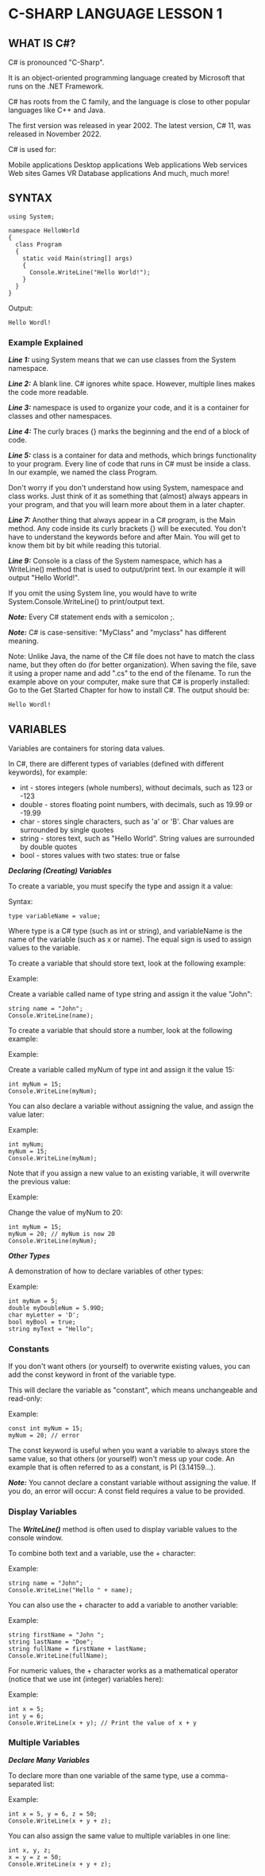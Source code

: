  # C-SHARP LANGUAGE LESSON 1


## WHAT IS C#?

C# is pronounced "C-Sharp".

It is an object-oriented programming language created by Microsoft that runs on the .NET Framework.

C# has roots from the C family, and the language is close to other popular languages like C++ and Java.

The first version was released in year 2002. The latest version, C# 11, was released in November 2022.

C# is used for:

Mobile applications
Desktop applications
Web applications
Web services
Web sites
Games
VR
Database applications
And much, much more!

## SYNTAX

```
using System;

namespace HelloWorld
{
  class Program
  {
    static void Main(string[] args)
    {
      Console.WriteLine("Hello World!");    
    }
  }
}
```

Output:

```
Hello Wordl!
```


### Example Explained

***Line 1:*** using System means that we can use classes from the System namespace.

***Line 2:*** A blank line. C# ignores white space. However, multiple lines makes the code more readable.

***Line 3:*** namespace is used to organize your code, and it is a container for classes and other namespaces.

***Line 4:*** The curly braces {} marks the beginning and the end of a block of code.

***Line 5:*** class is a container for data and methods, which brings functionality to your program. Every line of code that runs in C# must be inside a class. In our example, we named the class Program.

Don't worry if you don't understand how using System, namespace and class works. Just think of it as something that (almost) always appears in your program, and that you will learn more about them in a later chapter.

***Line 7:*** Another thing that always appear in a C# program, is the Main method. Any code inside its curly brackets {} will be executed. You don't have to understand the keywords before and after Main. You will get to know them bit by bit while reading this tutorial.

***Line 9:*** Console is a class of the System namespace, which has a WriteLine() method that is used to output/print text. In our example it will output "Hello World!".

If you omit the using System line, you would have to write System.Console.WriteLine() to print/output text.

***Note:*** Every C# statement ends with a semicolon ;.

***Note:*** C# is case-sensitive: "MyClass" and "myclass" has different meaning.

Note: Unlike Java, the name of the C# file does not have to match the class name, but they often do (for better organization). When saving the file, save it using a proper name and add ".cs" to the end of the filename. To run the example above on your computer, make sure that C# is properly installed: Go to the Get Started Chapter for how to install C#. The output should be:


```
Hello Wordl!
```

## VARIABLES

Variables are containers for storing data values.

In C#, there are different types of variables (defined with different keywords), for example:

- int - stores integers (whole numbers), without decimals, such as 123 or -123
- double - stores floating point numbers, with decimals, such as 19.99 or -19.99
- char - stores single characters, such as 'a' or 'B'. Char values are surrounded by single quotes
- string - stores text, such as "Hello World". String values are surrounded by double quotes
- bool - stores values with two states: true or false


***Declaring (Creating) Variables***

To create a variable, you must specify the type and assign it a value:

Syntax:

```
type variableName = value;
```

Where type is a C# type (such as int or string), and variableName is the name of the variable (such as x or name). The equal sign is used to assign values to the variable.

To create a variable that should store text, look at the following example:

Example:

Create a variable called name of type string and assign it the value "John":

```
string name = "John";
Console.WriteLine(name);
```

To create a variable that should store a number, look at the following example:

Example:

Create a variable called myNum of type int and assign it the value 15:

```
int myNum = 15;
Console.WriteLine(myNum);
```

You can also declare a variable without assigning the value, and assign the value later:

Example:

```
int myNum;
myNum = 15;
Console.WriteLine(myNum);
```

Note that if you assign a new value to an existing variable, it will overwrite the previous value:

Example:

Change the value of myNum to 20:

```
int myNum = 15;
myNum = 20; // myNum is now 20
Console.WriteLine(myNum);
```

***Other Types***

A demonstration of how to declare variables of other types:

Example:

```
int myNum = 5;
double myDoubleNum = 5.99D;
char myLetter = 'D';
bool myBool = true;
string myText = "Hello";
```

### Constants

If you don't want others (or yourself) to overwrite existing values, you can add the const keyword in front of the variable type.

This will declare the variable as "constant", which means unchangeable and read-only:

Example:

```
const int myNum = 15;
myNum = 20; // error
```

The const keyword is useful when you want a variable to always store the same value, so that others (or yourself) won't mess up your code. An example that is often referred to as a constant, is PI (3.14159...).

***Note:*** You cannot declare a constant variable without assigning the value. If you do, an error will occur: A const field requires a value to be provided.


### Display Variables

The ***WriteLine()*** method is often used to display variable values to the console window.

To combine both text and a variable, use the + character:

Example:

```
string name = "John";
Console.WriteLine("Hello " + name);
```

You can also use the + character to add a variable to another variable:

Example:

```
string firstName = "John ";
string lastName = "Doe";
string fullName = firstName + lastName;
Console.WriteLine(fullName);
```

For numeric values, the + character works as a mathematical operator (notice that we use int (integer) variables here):

Example:

```
int x = 5;
int y = 6;
Console.WriteLine(x + y); // Print the value of x + y
```

### Multiple Variables

***Declare Many Variables***

To declare more than one variable of the same type, use a comma-separated list:

Example:

```
int x = 5, y = 6, z = 50;
Console.WriteLine(x + y + z);
```

You can also assign the same value to multiple variables in one line:

```
int x, y, z;
x = y = z = 50;
Console.WriteLine(x + y + z);
```

